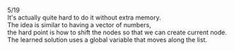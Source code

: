 5/19\
It's actually quite hard to do it without extra memory.\
The idea is similar to having a vector of numbers,\
the hard point is how to shift the nodes so that we can create current node.\
The learned solution uses a global variable that moves along the list.

